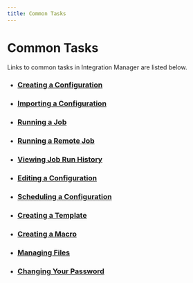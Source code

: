 ```yaml
---
title: Common Tasks
---
```


# Common Tasks

Links to common tasks in Integration Manager are listed below.

* ### [Creating a Configuration](./integration-manager/configurations/creating-configurations)
* ### [Importing a Configuration](./integration-manager/configurations/importing-configurations)
* ### [Running a Job](./integration-manager/configurations/run-your-first-job)
* ### [Running a Remote Job](./integration-agent/run-your-first-remote-job)
* ### [Viewing Job Run History](./integration-manager/jobs/viewing-job-run-history)
* ### [Editing a Configuration](./integration-manager/configurations/editing-configuration-details)
* ### [Scheduling a Configuration](./integration-manager/configurations/editing-configuration-schedules)
* ### [Creating a Template](./integration-manager/templates/creating-templates)
* ### [Creating a Macro](./integration-manager/macros/creating-macros)
* ### [Managing Files](./integration-manager/files/managing-files)
* ### [Changing Your Password](./integration-manager/editing-your-profile#changing-your-password)

